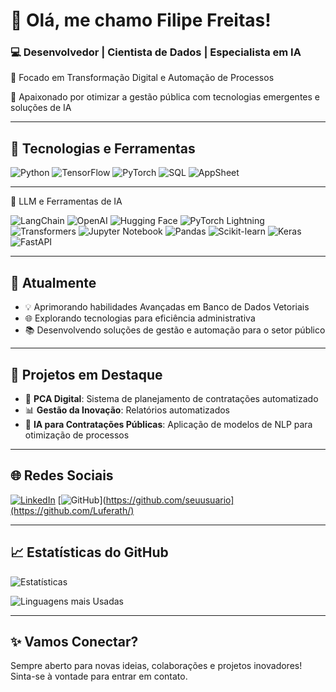 # 👋 Olá, me chamo Filipe Freitas!

### 💻 Desenvolvedor | Cientista de Dados | Especialista em IA

🚀 Focado em Transformação Digital e Automação de Processos

🌟 Apaixonado por otimizar a gestão pública com tecnologias emergentes e soluções de IA

---

## 🚀 Tecnologias e Ferramentas

![Python](https://img.shields.io/badge/Python-3776AB?style=for-the-badge&logo=python&logoColor=white)
![TensorFlow](https://img.shields.io/badge/TensorFlow-FF6F00?style=for-the-badge&logo=tensorflow&logoColor=white)
![PyTorch](https://img.shields.io/badge/PyTorch-EE4C2C?style=for-the-badge&logo=pytorch&logoColor=white)
![SQL](https://img.shields.io/badge/SQL-336791?style=for-the-badge&logo=postgresql&logoColor=white)
![AppSheet](https://img.shields.io/badge/AppSheet-0F9D58?style=for-the-badge&logo=google&logoColor=white)

---

🧠 LLM e Ferramentas de IA

![LangChain](https://img.shields.io/badge/LangChain-3498DB?style=for-the-badge&logo=langchain&logoColor=white)
![OpenAI](https://img.shields.io/badge/OpenAI-412991?style=for-the-badge&logo=openai&logoColor=white)
![Hugging Face](https://img.shields.io/badge/Hugging%20Face-FCC624?style=for-the-badge&logo=huggingface&logoColor=black)
![PyTorch Lightning](https://img.shields.io/badge/PyTorch_Lightning-792EE5?style=for-the-badge&logo=pytorchlightning&logoColor=white)
![Transformers](https://img.shields.io/badge/Transformers-FF6F00?style=for-the-badge&logo=huggingface&logoColor=white)
![Jupyter Notebook](https://img.shields.io/badge/Jupyter-F37626?style=for-the-badge&logo=jupyter&logoColor=white)
![Pandas](https://img.shields.io/badge/Pandas-150458?style=for-the-badge&logo=pandas&logoColor=white)
![Scikit-learn](https://img.shields.io/badge/Scikit_Learn-F7931E?style=for-the-badge&logo=scikit-learn&logoColor=white)
![Keras](https://img.shields.io/badge/Keras-D00000?style=for-the-badge&logo=keras&logoColor=white)
![FastAPI](https://img.shields.io/badge/FastAPI-009688?style=for-the-badge&logo=fastapi&logoColor=white)

---

## 🌱 Atualmente

- 💡 Aprimorando habilidades Avançadas em Banco de Dados Vetoriais
- 🌐 Explorando tecnologias para eficiência administrativa
- 📚 Desenvolvendo soluções de gestão e automação para o setor público

---

## 💼 Projetos em Destaque

- 📝 **PCA Digital**: Sistema de planejamento de contratações automatizado
- 📊 **Gestão da Inovação**: Relatórios automatizados
- 🤖 **IA para Contratações Públicas**: Aplicação de modelos de NLP para otimização de processos

---

## 🌐 Redes Sociais

[![LinkedIn](https://img.shields.io/badge/LinkedIn-0077B5?style=for-the-badge&logo=linkedin&logoColor=white)](https://www.linkedin.com/in/filipe-rodrigo-freitas-da-silva-859440176/)
[![GitHub](https://img.shields.io/badge/GitHub-181717?style=for-the-badge&logo=github&logoColor=white)](https://github.com/seuusuario](https://github.com/Luferath/)

---

## 📈 Estatísticas do GitHub

![Estatísticas](https://github-readme-stats.vercel.app/api?username=seuusuario&show_icons=true&theme=dark)

![Linguagens mais Usadas](https://github-readme-stats.vercel.app/api/top-langs/?username=seuusuario&layout=compact&theme=dark)

---

## ✨ Vamos Conectar?

Sempre aberto para novas ideias, colaborações e projetos inovadores! Sinta-se à vontade para entrar em contato.
